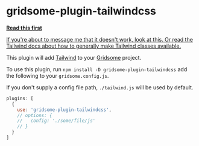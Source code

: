 # gridsome-plugin-tailwindcss

[**Read this first**](https://www.brandonpittman.net/tailwind-purge-config)

[If you're about to message me that it doesn't work, look at this. Or read the
Tailwind docs about how to generally make Tailwind classes
available.](http://github.com/brandonpittman/gridsome-plugin-tailwindcss-ffs)

This plugin will add [Tailwind](http://tailwindcss.com) to your
[Gridsome](http://gridsome.org) project.

To use this plugin, run `npm install -D gridsome-plugin-tailwindcss` add the following to your `gridsome.config.js`.

If you don't supply a config file path, `./tailwind.js` will be used by default.

```javascript
plugins: [
  {
    use: 'gridsome-plugin-tailwindcss',
    // options: {
    //   config: './some/file/js'
    // }
  }
]
```
